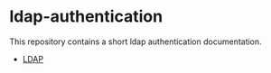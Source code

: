 ldap-authentication
===================

This repository contains a short ldap authentication documentation.
* [LDAP](https://github.com/michaelhaenzi/ldap-authentication/blob/master/ldap.md)
